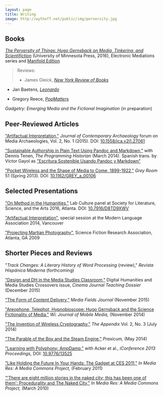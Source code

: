 ```yaml
---
layout: page
title: Writing
image: http://wythoff.net/public/img/perversity.jpg
---
```


Books
-------

[*The Perversity of Things: Hugo Gernsback on Media, Tinkering, and Scientifiction*](https://www.upress.umn.edu/book-division/books/the-perversity-of-things) (University of Minnesota Press, 2016), Electronic Mediations series and [Manifold Edition](http://manifold.umn.edu)

> Reviews:
>
> - James Gleick, [*New York Review of Books*](http://www.nybooks.com/daily/2017/01/31/hugo-gernsback-making-of-future-man/)
>
- Jan Baetens, [*Leonardo*](http://leonardo.info/reviews/feb2017/gernsback-wythoff.php)
>
- Gregory Reece, [*PopMatters*](http://www.popmatters.com/review/hugh-gernsback-the-perversity-of-things-by-grant-wythoff/)
<!-- Angelo Paura, [*Motherboard Italy (Vice)*](https://motherboard.vice.com/it/article/profilo-hugo-gernsback-amazing-stories / https://medium.com/italia/hugo-gernsback-luomo-che-ci-ha-fatto-innamorare-del-futuro-ec2fb2fbeebf#.j9f1l9x5y) -->

_Gadgetry: Emerging Media and the Fictional Imagination_ (in preparation)

## Peer-Reviewed Articles

["Artifactual Interpretation,"](http://wythoff.net/pdf/Wythoff_2015_Artifactual_Interpretation.pdf) *Journal of Contemporary Archaeology* forum on Media Archaeologies, Vol. 2, No. 1 (2015). DOI: [10.1558/jca.v2i1.27061](http://dx.doi.org/10.1558/jca.v2i1.27061)

["Sustainable Authorship in Plain Text Using Pandoc and Markdown,"](http://programminghistorian.org/lessons/sustainable-authorship-in-plain-text-using-pandoc-and-markdown) with Dennis Tenen, *The Programming Historian* (March 2014). Spanish trans. by Víctor Gayol as ["Escritura Sostenible Usando Pandoc y Markdown"](https://github.com/PH-espagnol/borradores/blob/master/lecciones/escritura-sostenible-usando-pandoc-y-markdown.md)

["Pocket Wireless and the Shape of Media to Come, 1899-1922,"](http://wythoff.net/pdf/Wythoff_2013_Pocket_Wireless_and_the_Shape_of_Media_to_Come,_1899–1922.pdf) *Grey Room* 51 (Spring 2013). DOI: [10.1162/GREY_a_00106](http://dx.doi.org/10.1162/GREY_a_00106)

## Selected Presentations

["On Method in the Humanities,"](https://academiccommons.columbia.edu/catalog/ac:206032) Lab Culture panel at Society for Literature, Science, and the Arts 2016, Atlanta. DOI: [10.7916/D8TD9XWV](http://dx.doi.org/10.7916/D8TD9XWV)

["Artifactual Interpretation"](http://wythoff.net/artifactual_interpretation), special session at the Modern Language Association 2014, Vancouver

["Projecting Martian Photography"](http://wythoff.net/projecting_martian_photography/), Science Fiction Research Association, Atlanta, GA 2009

## Shorter Pieces and Reviews

"*Track Changes: A Literary History of Word Processing* (review)," *Revista Hispánica Moderna* (forthcoming)

["Design and DH in the Media Studies Classroom,"](http://www.teachingmedia.org/design-and-dh-in-the-media-studies-classroom/) Digital Humanities and Media Studies Crossovers issue, *Cinema Journal Teaching Dossier* (December 2015)

["The Form of Content Delivery,"](http://mediafieldsjournal.squarespace.com/the-form-of-content-delivery/) *Media Fields Journal* (November 2015)

["Areophone, Telephot, Hypnobioscope: Hugo Gernsback and the Science Fictionality of Media,"](http://wi.mobilities.ca/grant-wythoff-aerophone-telephot-hypnobioscope-hugo-gernsbacks-media-theory/) *Wi: Journal of Mobile Media,* (November 2014)

["The Invention of Wireless Cryptography,"](http://theappendix.net/issues/2014/7/the-invention-of-wireless-cryptography) *The Appendix* Vol. 2, No. 3 (July 2014)

["The Parable of the Boy and the Steam Engine,"](http://wythoff.net/pdf/Wythoff_2013_Parable_of_the_Boy_and_the_Steam_Engine.pdf) *Praxicum,* (May 2014)

["Learning with Polyphony: AmpDamp,"](https://www.ideals.illinois.edu/bitstream/handle/2142/42533/525.pdf) with Acker et al., *iConference 2013 Proceedings,* DOI: [10.9776/13525](http://hdl.handle.net/2142/42533)

["Like Holding the Future In Your Hands: The Gadget at CES 2011,"](http://mediacommons.futureofthebook.org/imr/2011/01/12/holding-future-your-hands-gadget-ces-2011) *In Media Res: A Media Commons Project,* (February 2011)

["'There are eight million stories in the naked city; this has been one of them': Procedurality and The Naked City,"](http://mediacommons.futureofthebook.org/imr/2010/03/10/there-are-eight-million-stories-naked-city-has-been-one-them-procedurality-and-naked-city) *In Media Res: A Media Commons Project,* (March 2010)